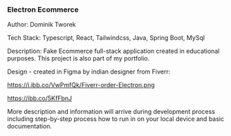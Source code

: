 ### Electron Ecommerce

Author: Dominik Tworek

Tech Stack: Typescript, React, Tailwindcss, Java, Spring Boot, MySql

Description: Fake Ecommerce full-stack application created in educational purposes.
This project is also part of my portfolio.

Design - created in Figma by indian designer from Fiverr:

https://i.ibb.co/VwPmfQk/Fiverr-order-Electron.png

https://ibb.co/5KfFbnJ


More description and information will arrive during development process including step-by-step process
how to run in on your local device and basic
documentation.
